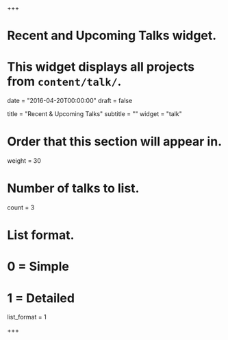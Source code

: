 +++
# Recent and Upcoming Talks widget.
# This widget displays all projects from `content/talk/`.

date = "2016-04-20T00:00:00"
draft = false

title = "Recent & Upcoming Talks"
subtitle = ""
widget = "talk"

# Order that this section will appear in.
weight = 30

# Number of talks to list.
count = 3

# List format.
#   0 = Simple
#   1 = Detailed
list_format = 1

+++
